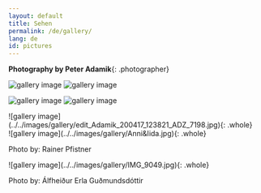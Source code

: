 ```yaml
---
layout: default
title: Sehen
permalink: /de/gallery/
lang: de
id: pictures
---
```


__Photography by Peter Adamik__{: .photographer}


<div class="row gal" markdown="1">

![gallery image](../../images/gallery/edit_Adamik_200417_122944_ADS_0700.jpg)
![gallery image](../../images/gallery/edit_Adamik_200417_123540_ADS_0720.jpg)

<div class="row gal" markdown="1">

![gallery image](../../images/gallery/edit_Adamik_200417_124306_ADS_0788-2.jpg)
![gallery image](../../images/gallery/edit_Adamik_200417_124317_ADS_0795.jpg)

<div class="captionbox"  markdown="1">
![gallery image](../../images/gallery/edit_Adamik_200417_123821_ADZ_7198.jpg){: .whole}

<br />

<div class="captionbox"  markdown="1">
![gallery image](../../images/gallery/Anni&Iida.jpg){: .whole}

<p class="caption">Photo by: Rainer Pfistner</p>

<div class="captionbox"  markdown="1">
![gallery image](../../images/gallery/IMG_9049.jpg){: .whole}

<p class="caption">Photo by: Álfheiður Erla Guðmundsdóttir</p>

</div>
